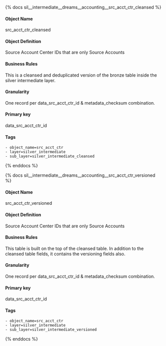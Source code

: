 {% docs sil__intermediate__dreams__accounting__src_acct_ctr_cleansed %}

#### Object Name
src_acct_ctr_cleansed

#### Object Definition
Source Account Center IDs that are only Source Accounts

#### Business Rules
This is a cleansed and deduplicated version of the bronze table inside the silver intermediate layer.

#### Granularity
One record per data_src_acct_ctr_id & metadata_checksum combination.

#### Primary key
data_src_acct_ctr_id

#### Tags
    - object_name=src_acct_ctr
    - layer=silver_intermediate
    - sub_layer=silver_intermediate_cleansed

{% enddocs %}

{% docs sil__intermediate__dreams__accounting__src_acct_ctr_versioned %}

#### Object Name
src_acct_ctr_versioned

#### Object Definition
Source Account Center IDs that are only Source Accounts

#### Business Rules
This table is built on the top of the cleansed table. In addition to the cleansed table fields, it contains the versioning fields also.

#### Granularity
One record per data_src_acct_ctr_id & metadata_checksum combination.

#### Primary key
data_src_acct_ctr_id

#### Tags
    - object_name=src_acct_ctr
    - layer=silver_intermediate
    - sub_layer=silver_intermediate_versioned

{% enddocs %}